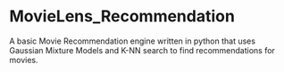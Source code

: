 # MovieLens_Recommendation

A basic Movie Recommendation engine written in python that uses Gaussian Mixture Models 
and K-NN search to find recommendations for movies.
